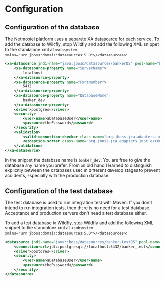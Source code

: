 # Configuration

## Configuration of the database
The Netmobiel platform uses a separate XA datasource for each service. To add the database to Wildfly, stop Wildfly and add the following XML snippet to the standalone.xml at `<subsystem xmlns="urn:jboss:domain:datasources:5.0">/<datasources>`:

```XML
<xa-datasource jndi-name="java:jboss/datasources/bankerDS" pool-name="bankerDS">
    <xa-datasource-property name="ServerName">
        localhost
    </xa-datasource-property>
    <xa-datasource-property name="PortNumber">
        5432
    </xa-datasource-property>
    <xa-datasource-property name="DatabaseName">
        banker_dev
    </xa-datasource-property>
    <driver>postgres</driver>
    <security>
        <user-name>aDatabaseUser</user-name>
        <password>thePassword</password>
    </security>
    <validation>
        <valid-connection-checker class-name="org.jboss.jca.adapters.jdbc.extensions.postgres.PostgreSQLValidConnectionChecker"/>
        <exception-sorter class-name="org.jboss.jca.adapters.jdbc.extensions.postgres.PostgreSQLExceptionSorter"/>
    </validation>
</xa-datasource>
```
In the snippet the database name is `banker_dev`. You are free to give the database any name you prefer. From an old hand I learned to distinguish explicitly between the databases used in different develop stages to prevent accidents, especially with the production database.    

## Configuration of the test database
The test database is used to run integration test with Maven. If you don't intend to run integration tests, then there is no need for a test database. 
Acceptance and production servers don't need a test database either.

To add a test database to Wildfly, stop Wildfly and add the following XML snippet to the standalone.xml at `<subsystem xmlns="urn:jboss:domain:datasources:5.0">/<datasources>`:

```XML
<datasource jndi-name="java:jboss/datasources/banker-testDS" pool-name="banker-testDS">
    <connection-url>jdbc:postgresql://localhost:5432/banker_test</connection-url>
    <driver>postgres</driver>
    <security>
        <user-name>aDatabaseUser</user-name>
        <password>thePassword</password>
    </security>
</datasource>
```


